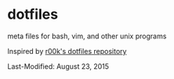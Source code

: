 dotfiles
========

meta files for bash, vim, and other unix programs

Inspired by [r00k's dotfiles repository](https://github.com/r00k/dotfiles)

Last-Modified: August 23, 2015
